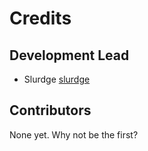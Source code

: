 # Credits

## Development Lead

- Slurdge [slurdge](https://github.com/slurdge)

## Contributors

None yet. Why not be the first?